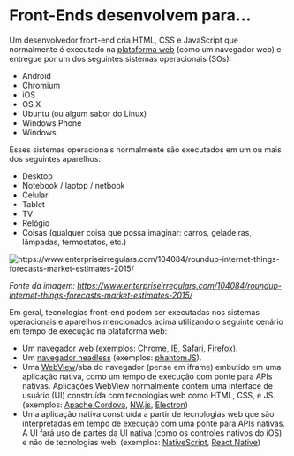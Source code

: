 # Front-Ends desenvolvem para...

Um desenvolvedor front-end cria HTML, CSS e JavaScript que normalmente é executado na [plataforma web](http://tess.oconnor.cx/2009/05/what-the-web-platform-is) (como um navegador web) e entregue por um dos seguintes sistemas operacionais (SOs):

* Android
* Chromium
* iOS
* OS X
* Ubuntu (ou algum sabor do Linux)
* Windows Phone
* Windows

Esses sistemas operacionais normalmente são executados em um ou mais dos seguintes aparelhos:

* Desktop
* Notebook / laptop / netbook
* Celular
* Tablet
* TV
* Relógio
* Coisas (qualquer coisa que possa imaginar: carros, geladeiras, lâmpadas, termostatos, etc.)

![](../images/growth-iot.jpg "https://www.enterpriseirregulars.com/104084/roundup-internet-things-forecasts-market-estimates-2015/")

<cite>Fonte da imagem: <a href="https://www.enterpriseirregulars.com/104084/roundup-internet-things-forecasts-market-estimates-2015/">https://www.enterpriseirregulars.com/104084/roundup-internet-things-forecasts-market-estimates-2015/</a></cite>

Em geral, tecnologias front-end podem ser executadas nos sistemas operacionais e aparelhos mencionados acima utilizando o seguinte cenário em tempo de execução na plataforma web:

* Um navegador web (exemplos: [Chrome, IE, Safari, Firefox](http://outdatedbrowser.com/pt-br)).
* Um [navegador headless](https://en.wikipedia.org/wiki/Headless_browser) (exemplos: [phantomJS](http://phantomjs.org/)).
* Uma [WebView](http://developer.telerik.com/featured/what-is-a-webview/)/aba do navegador (pense em iframe) embutido em uma aplicação nativa, como um tempo de execução com ponte para APIs nativas. Aplicações WebView normalmente contém uma interface de usuário (UI) construída com tecnologias web como HTML, CSS, e JS. (exemplos: [Apache Cordova](https://cordova.apache.org/), [NW.js](http://nwjs.io/), [Electron](http://electron.atom.io/))
* Uma aplicação nativa construída a partir de tecnologias web que são interpretadas em tempo de execução com uma ponte para APIs nativas. A UI fará uso de partes da UI nativa (como os controles nativos do iOS) e não de tecnologias web. (exemplos: [NativeScript](https://www.nativescript.org/), [React Native](https://facebook.github.io/react-native/))
